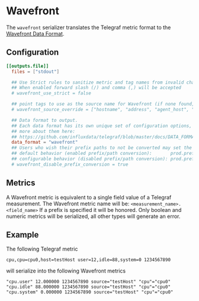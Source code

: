 # Wavefront

The `wavefront` serializer translates the Telegraf metric format to the [Wavefront Data Format](https://docs.wavefront.com/wavefront_data_format.html).

## Configuration

```toml
[[outputs.file]]
  files = ["stdout"]

  ## Use Strict rules to sanitize metric and tag names from invalid characters
  ## When enabled forward slash (/) and comma (,) will be accepted
  # wavefront_use_strict = false

  ## point tags to use as the source name for Wavefront (if none found, host will be used)
  # wavefront_source_override = ["hostname", "address", "agent_host", "node_host"]

  ## Data format to output.
  ## Each data format has its own unique set of configuration options, read
  ## more about them here:
  ## https://github.com/influxdata/telegraf/blob/master/docs/DATA_FORMATS_OUTPUT.md
  data_format = "wavefront"
  ## Users who wish their prefix paths to not be converted may set the following:
  ## default behavior (enabled prefix/path conversion):       prod.prefix.name.metric.name
  ## configurable behavior (disabled prefix/path conversion): prod.prefix_name.metric_name
  # wavefront_disable_prefix_conversion = true
```

## Metrics

A Wavefront metric is equivalent to a single field value of a Telegraf measurement.
The Wavefront metric name will be: `<measurement_name>.<field_name>`
If a prefix is specified it will be honored.
Only boolean and numeric metrics will be serialized, all other types will generate
an error.

## Example

The following Telegraf metric

```text
cpu,cpu=cpu0,host=testHost user=12,idle=88,system=0 1234567890
```

will serialize into the following Wavefront metrics

```text
"cpu.user" 12.000000 1234567890 source="testHost" "cpu"="cpu0"
"cpu.idle" 88.000000 1234567890 source="testHost" "cpu"="cpu0"
"cpu.system" 0.000000 1234567890 source="testHost" "cpu"="cpu0"
```
